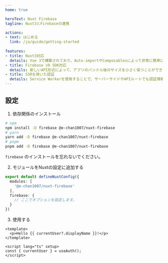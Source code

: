 ```yaml
---
home: true

heroText: Nuxt Firebase
tagline: Nuxt3とFirebaseの連携

actions:
- text: はじめる
  link: /ja/guide/getting-started
      
features:
- title: Nuxt3対応
  details: Vue 3で構築されており、Auto-importやComposablesによって非常に簡単に使用することができます。
- title: Firebase v9 SDK対応
  details: 新しいAPI形式によって、アプリのバンドル後のサイズを小さく保つことができます。
- title: SSRを用いた認証
  details: Service Workerを使用することで、サーバーサイドやAPIルートでも認証情報を利用できます。
---
```


## 設定

1.  依存関係のインストール

```sh
# npm
npm install -D firebase @e-chan1007/nuxt-firebase
# yarn
yarn add -D firebase @e-chan1007/nuxt-firebase
# pnpm
pnpm add -D firebase @e-chan1007/nuxt-firebase
```

`firebase` のインストールを忘れないでください。

2.  モジュールをNuxtの設定に追加する

```ts
export default defineNuxtConfig({
  modules: [
    '@e-chan1007/nuxt-firebase'
  ],
  firebase: {
    // ここでオプションを設定します。
  }
})
```

3.  使用する

```vue
<template>
  <p>Hello {{ currentUser?.displayName }}!</p>
</template>

<script lang="ts" setup>
const { currentUser } = useAuth();
</script>
```
